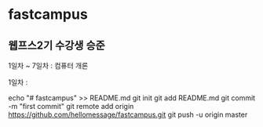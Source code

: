 # fastcampus

## 웹프스2기 수강생 승준
1일차 ~ 7일차 : 컴퓨터 개론

1일차 : 

echo "# fastcampus" >> README.md
git init
git add README.md
git commit -m "first commit"
git remote add origin https://github.com/hellomessage/fastcampus.git
git push -u origin master
